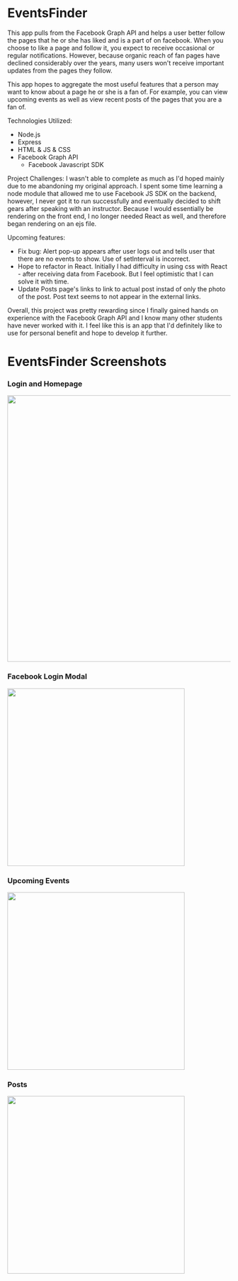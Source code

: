 # EventsFinder

This app pulls from the Facebook Graph API and helps a user better follow the pages that he or she has liked and is a part of on facebook. When you choose to like a page and follow it, you expect to receive occasional or regular notifications. However, because organic reach of fan pages have declined considerably over the years, many users won't receive important updates from the pages they follow.

This app hopes to aggregate the most useful features that a person may want to know about a page he or she is a fan of. For example, you can view upcoming events as well as view recent posts of the pages that you are a fan of.

Technologies Utilized:
- Node.js
- Express
- HTML & JS & CSS
- Facebook Graph API
  - Facebook Javascript SDK

Project Challenges:
I wasn't able to complete as much as I'd hoped mainly due to me abandoning my original approach. I spent some time learning a node module that allowed me to use Facebook JS SDK on the backend, however, I never got it to run successfully and eventually decided to shift gears after speaking with an instructor. Because I would essentially be rendering on the front end, I no longer needed React as well, and therefore began rendering on an ejs file.

Upcoming features:
- Fix bug: Alert pop-up appears after user logs out and tells user that there are no events to show. Use of setInterval is incorrect.
- Hope to refactor in React. Initially I had difficulty in using css with React - after receiving data from Facebook. But I feel optimistic that I can solve it with time.
- Update Posts page's links to link to actual post instad of only the photo of the post. Post text seems to not appear in the external links.


Overall, this project was pretty rewarding since I finally gained hands on experience with the Facebook Graph API and I know many other students have never worked with it. I feel like this is an app that I'd definitely like to use for personal benefit and hope to develop it further.

# EventsFinder Screenshots

### Login and Homepage
<img src="https://github.com/Dawa12/final-project/blob/master/public/README%20images/homepage.png" width="700" height="600">

### Facebook Login Modal
<img src="https://github.com/Dawa12/final-project/blob/master/public/README%20images/Facebook%20Login%20Modol.png?raw=true" width="400">

### Upcoming Events
<img src="https://github.com/Dawa12/final-project/blob/master/public/README%20images/Events%20Page.png" width="400">

### Posts
<img src="https://github.com/Dawa12/final-project/blob/master/public/README%20images/Feed%20Page.png?raw=true" width="400">





